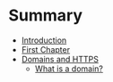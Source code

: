 # Summary

* [Introduction](README.md)
* [First Chapter](chapter1.md)
* [Domains and HTTPS](domains-and-https.md)
  * [What is a domain?](what-is-a-domain.md)



